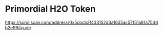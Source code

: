 # Primordial H2O Token

https://scrollscan.com/address/0x5cbcb3f433152d3a1635ac57f51a81a753db2e99#code